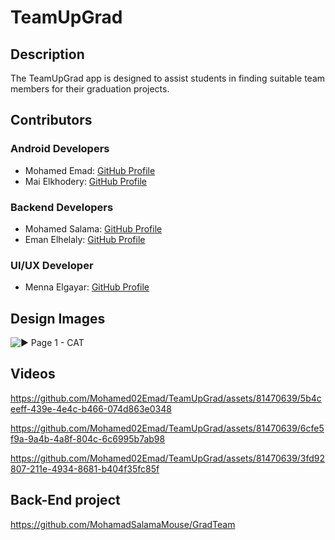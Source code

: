 # TeamUpGrad


## Description
The TeamUpGrad app is designed to assist students in finding suitable team members for their graduation projects.

## Contributors

### Android Developers
- Mohamed Emad: [GitHub Profile](https://github.com/Mohamed02Emad)
- Mai Elkhodery: [GitHub Profile](https://github.com/maielkhodery)

### Backend Developers
- Mohamed Salama: [GitHub Profile](https://github.com/MohamadSalamaMouse)
- Eman Elhelaly: [GitHub Profile](https://github.com/EmanElhelaly11)

### UI/UX Developer
- Menna Elgayar: [GitHub Profile](https://github.com/MennaElgyar)

## Design Images
![▶ Page 1 - CAT](https://github.com/Mohamed02Emad/TeamUpGrad/assets/108477138/7c86770a-9d21-41b1-aad0-acba07e3b9c0)


## Videos

https://github.com/Mohamed02Emad/TeamUpGrad/assets/81470639/5b4ceeff-439e-4e4c-b466-074d863e0348


https://github.com/Mohamed02Emad/TeamUpGrad/assets/81470639/6cfe5f9a-9a4b-4a8f-804c-6c6995b7ab98


https://github.com/Mohamed02Emad/TeamUpGrad/assets/81470639/3fd92807-211e-4934-8681-b404f35fc85f

## Back-End project 

https://github.com/MohamadSalamaMouse/GradTeam
